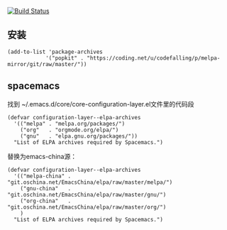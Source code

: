 [![Build Status](https://travis-ci.org/CodeFalling/elpa-mirror.svg?branch=master)](https://travis-ci.org/CodeFalling/elpa-mirror)

## 安装
```elisp
(add-to-list 'package-archives
            '("popkit" . "https://coding.net/u/codefalling/p/melpa-mirror/git/raw/master/"))
```

## spacemacs
找到 ~/.emacs.d/core/core-configuration-layer.el文件里的代码段
```elisp
(defvar configuration-layer--elpa-archives
  '(("melpa" . "melpa.org/packages/")
    ("org"   . "orgmode.org/elpa/")
    ("gnu"   . "elpa.gnu.org/packages/"))
  "List of ELPA archives required by Spacemacs.")

```

替换为emacs-china源：

```elisp
(defvar configuration-layer--elpa-archives
  '(("melpa-china" . "git.oschina.net/EmacsChina/elpa/raw/master/melpa/")
    ("gnu-china"   . "git.oschina.net/EmacsChina/elpa/raw/master/gnu/")
    ("org-china"   . "git.oschina.net/EmacsChina/elpa/raw/master/org/")
    )
  "List of ELPA archives required by Spacemacs.")
```
